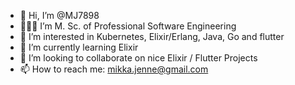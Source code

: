 - 👋 Hi, I’m @MJ7898
- 👨🏻‍🎓 I’m M. Sc. of Professional Software Engineering
- 👀 I’m interested in Kubernetes, Elixir/Erlang, Java, Go and flutter
- 🌱 I’m currently learning Elixir<!--testing with gauge/taiko-->
- 💞️ I’m looking to collaborate on nice Elixir / Flutter Projects 
- 📫 How to reach me: mikka.jenne@gmail.com 

<!---
MJ7898/MJ7898 is a ✨ special ✨ repository because its `README.md` (this file) appears on your GitHub profile.
You can click the Preview link to take a look at your changes.
--->
